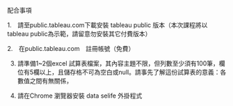 
配合事項

1.　請至public.tableau.com下載安裝 tableau public 版本（本次課程將以tableau public為示範，請留意勿安裝其它付費版本）

2.　在public.tableau.com　註冊帳號（免費）

3. 請準備1~2個excel 試算表檔案，其內容主題不限，但列數至少須有100筆，欄位有5欄以上，且儲存格不可為空白或null。請事先了解這份試算表的意義：各數值之間有無關係，

4. 請在Chrome 瀏覽器安裝 data selife 外掛程式　　　
